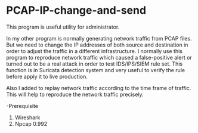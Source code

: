 # PCAP-IP-change-and-send

This program is useful utility for administrator.

In my other program is normally generating network traffic from PCAP files. But we need to change the IP addresses of both source and destination in order to adjust the traffic in a different infrastructure. I normally use this program to reproduce network traffic which caused a false-positive alert or turned out to be a real attack in order to test IDS/IPS/SIEM rule set. This function is in Suricata detection system and very useful to verify the rule before apply it to live production.

Also I added to replay network traffic according to the time frame of traffic. This will help to reproduce the network traffic precisely. 

-Prerequisite
1. Wireshark
2. Npcap 0.992
